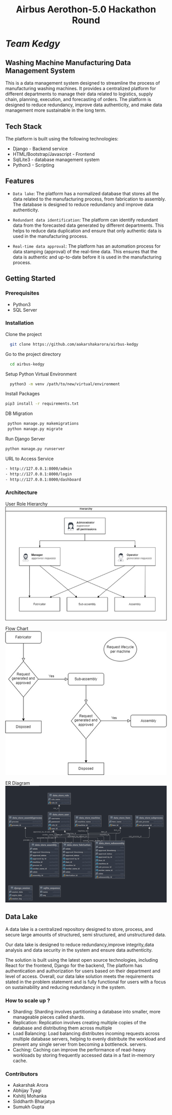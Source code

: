<h1 align="center">Airbus Aerothon-5.0 Hackathon Round</h1>

# _Team Kedgy_

## Washing Machine Manufacturing Data Management System

This is a data management system designed to streamline the process of manufacturing washing machines. It provides a
centralized platform for different departments to manage their data related to logistics, supply chain, planning,
execution, and forecasting of orders. The platform is designed to reduce redundancy, improve data authenticity, and make
data management more sustainable in the long term.

## Tech Stack

The platform is built using the following technologies:

- Django - Backend service
- HTML/Bootstrap/Javascript - Frontend
- SqlLite3 - database management system
- Python3 - Scripting

## Features

- `Data lake`: The platform has a normalized database that stores all the data related to the manufacturing process,
  from fabrication to assembly. The database is designed to reduce redundancy and improve data authenticity.

- `Redundant data identification`: The platform can identify redundant data from the forecasted data generated by
  different departments. This helps to reduce data duplication and ensure that only authentic data is used in the
  manufacturing process.

- `Real-time data approval`: The platform has an automation process for data stamping (approval) of the real-time data.
  This ensures that the data is authentic and up-to-date before it is used in the manufacturing process.

## Getting Started

### Prerequisites

- Python3
- SQL Server

### Installation

Clone the project

```bash
  git clone https://github.com/aakarshakarora/airbus-kedgy
```

Go to the project directory

```bash
  cd airbus-kedgy
```

Setup Python Virtual Environment

```bash
  python3 -m venv /path/to/new/virtual/environment
```

Install Packages

```bash
pip3 install -r requirements.txt
```

DB Migration

```bash
 python manage.py makemigrations
 python manage.py migrate
```

Run Django Server

```bash
python manage.py runserver
```

URL to Access Service

```bash
- http://127.0.0.1:8000/admin
- http://127.0.0.1:8000/login
- http://127.0.0.1:8000/dashboard
```

### Architecture

User Role Hierarchy
![Use Case Diagram](Diagram/Hierarchy%20Chart.jpg)

Flow Chart
![Use Case Diagram](Diagram/Flow%20chart.jpg)

ER Diagram\
![Use Case Diagram](Diagram/1_ER%20Diagram%20Washing%20Machine.png)

## Data Lake

A data lake is a centralized repository designed to store, process, and secure large amounts of structured,
semi structured, and unstructured data.

Our data lake is designed to reduce redundancy,improve integrity,data analysis and data security in the system and
ensure data authenticity.

The solution is built using the latest open source technologies, including React for the frontend, Django for the
backend, The platform has authentication and authorization for users based on their department and level of access.
Overall, our data lake solution meets the requirements stated in the problem statement and is fully functional for users
with a focus on sustainability and reducing redundancy in the system.

### How to scale up ?

- Sharding: Sharding involves partitioning a database into smaller, more manageable pieces called shards.
- Replication: Replication involves creating multiple copies of the database and distributing them across multiple
- Load Balancing: Load balancing distributes incoming requests across multiple database servers, helping to evenly
  distribute the workload and prevent any single server from becoming a bottleneck.
  servers.
- Caching: Caching can improve the performance of read-heavy workloads by storing frequently accessed data in a fast
  in-memory cache.

### Contributors

- Aakarshak Arora
- Abhijay Tyagi
- Kshitij Mohanka
- Siddharth Bharjatya
- Sumukh Gupta